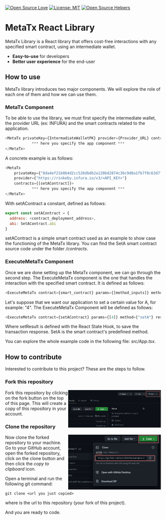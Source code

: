 [![Open Source Love](https://badges.frapsoft.com/os/v1/open-source.svg?v=103)](https://github.com/ellerbrock/open-source-badges/)
[![License: MIT](https://img.shields.io/badge/License-MIT-green.svg)](https://opensource.org/licenses/MIT)
[![Open Source Helpers](https://www.codetriage.com/roshanjossey/first-contributions/badges/users.svg)](https://www.codetriage.com/roshanjossey/first-contributions)

# MetaTx React Library

MetaTx Library is a React library that offers cost-free interactions with any specified smart contract, using an intermediate wallet.

* **Easy-to-use** for developers
* **Better user experience** for the end-user

## How to use

MetaTx library introduces two major components. We will explore the role of each one of them and how we can use them.

### MetaTx Component

To be able to use the library, we must first specify the intermediate wallet, the provider URL (ex: INFURA) and the smart contracts related to the application.
```js
<MetaTx privateKey={IntermadiateWalletPK} provider={Provider_URL} contracts={[contracts,...]}>
            *** here you specify the app component ***
</MetaTx>
```
A concrete example is as follows:
```js
<MetaTx 
    privateKey={"8da4ef21b864d2cc526dbdb2a120bd2874c36c9d0a1fb7f8c63d7f7a8b41de8f"} 
    provider={"https://rinkeby.infura.io/v3/<API_KEY>"} 
    contracts={[setAContract]}>
            *** here you specify the app component ***
</MetaTx>
```

With setAContract a constant, defined as follows:
``` js
export const setAContract = {
  address: <contract_deployment_address>,
  abi: SetAContract.abi
}
```

setAContract is a simple smart contract used as an example to show case the functioning of the MetaTx library.
You can find the SetA smart contract source code under the folder */contracts*.

### ExecuteMetaTx Component
Once we are done setting up the MetaTx component, we can go through the second step. The ExecuteMetaTx component is the one that handles the interaction with the specified smart contract. It is defined as follows:
```js
<ExecuteMetaTx contract={smart_contract} params={[method_inputs]} method={"method_name"} result={method_to_handle_result}/>
```

Let's suppose that we want our application to set a certain value for A, for example: "4". The ExecuteMetaTx Component will be defined as follows:
```js
<ExecuteMetaTx contract={setAContract} params={[4]} method={"setA"} result={setResult}/>
```
Where setResult is defined with the React State Hook, to save the transaction response. SetA is the smart contract's predefined method.

You can explore the whole example code in the following file: *src/App.tsx*.

## How to contribute

Interested to contribute to this project? These are the steps to follow.

### Fork this repository

<img align="right" width="300" src="./contributions/fork.png" alt="fork this repository" />

Fork this repository by clicking on the fork button on the top of this page. This will create a copy of this repository in your account.

### Clone the repository

<img align="right" width="300" src="./contributions/clone.png" alt="clone this repository" />

Now clone the forked repository to your machine. Go to your GitHub account, open the forked repository, click on the clone button and then click the *copy to clipboard* icon.

Open a terminal and run the following git command:

```
git clone <url you just copied>
```
where <url you just copied> is the url to this repository (your fork of this project).

And you are ready to code.
